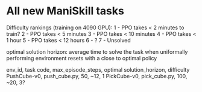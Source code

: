 # All new ManiSkill tasks

Difficulty rankings (training on 4090 GPU): 
1 - PPO takes < 2 minutes to train?
2 - PPO takes < 5 minutes
3 - PPO takes < 10 minutes
4 - PPO takes < 1 hour
5 - PPO takes < 12 hours
6 - ?
7 - Unsolved

optimal solution horizon: average time to solve the task when uniformally performing environment resets with a close to optimal policy 

env_id, task code, max_episode_steps, optimal solution_horizon, difficulty
PushCube-v0, push_cube.py, 50, ~12, 1
PickCube-v0, pick_cube.py, 100, ~20, 3?